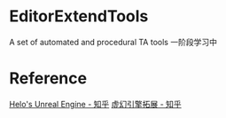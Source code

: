# EditorExtendTools
A set of automated and procedural TA tools
一阶段学习中
# Reference
[Helo's Unreal Engine - 知乎](https://www.zhihu.com/column/c_1363944783237570560)
[虚幻引擎拓展 - 知乎](https://www.zhihu.com/column/c_1915448465812620246)
